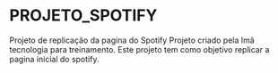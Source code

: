 # PROJETO_SPOTIFY
Projeto de replicação da pagina do Spotify
Projeto criado pela Imã tecnologia para treinamento. Este projeto tem como objetivo replicar a pagina inicial do spotify. 
